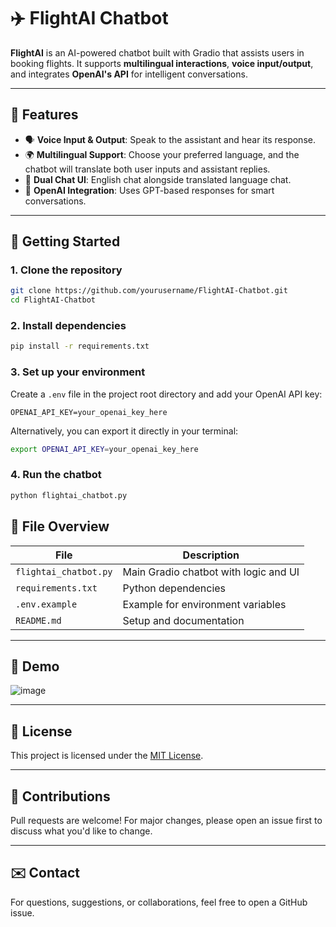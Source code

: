 # ✈️ FlightAI Chatbot

**FlightAI** is an AI-powered chatbot built with Gradio that assists users in booking flights. It supports **multilingual interactions**, **voice input/output**, and integrates **OpenAI's API** for intelligent conversations.

---

## 🌟 Features

- 🗣️ **Voice Input & Output**: Speak to the assistant and hear its response.
- 🌍 **Multilingual Support**: Choose your preferred language, and the chatbot will translate both user inputs and assistant replies.
- 💬 **Dual Chat UI**: English chat alongside translated language chat.
- 🤖 **OpenAI Integration**: Uses GPT-based responses for smart conversations.

---

## 🚀 Getting Started

### 1. Clone the repository

```bash
git clone https://github.com/yourusername/FlightAI-Chatbot.git
cd FlightAI-Chatbot
```

### 2. Install dependencies

```bash
pip install -r requirements.txt
```

### 3. Set up your environment

Create a `.env` file in the project root directory and add your OpenAI API key:

```env
OPENAI_API_KEY=your_openai_key_here
```

Alternatively, you can export it directly in your terminal:

```bash
export OPENAI_API_KEY=your_openai_key_here
```

### 4. Run the chatbot

```bash
python flightai_chatbot.py
```

## 📁 File Overview

| File                 | Description                                  |
|----------------------|----------------------------------------------|
| `flightai_chatbot.py`| Main Gradio chatbot with logic and UI        |
| `requirements.txt`   | Python dependencies                          |
| `.env.example`       | Example for environment variables            |
| `README.md`          | Setup and documentation                      |

---

## 📸 Demo

![image](https://github.com/user-attachments/assets/309367c6-144c-4c38-bb9e-0ba0d7bb0974)


---

## 📄 License

This project is licensed under the [MIT License](https://opensource.org/licenses/MIT).

---

## 🤝 Contributions

Pull requests are welcome! For major changes, please open an issue first to discuss what you'd like to change.

---

## ✉️ Contact

For questions, suggestions, or collaborations, feel free to open a GitHub issue.
